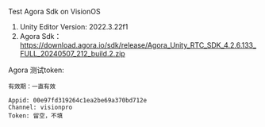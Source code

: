 Test Agora Sdk on VisionOS
1. Unity Editor Version:  2022.3.22f1
2. Agora Sdk：
https://download.agora.io/sdk/release/Agora_Unity_RTC_SDK_4.2.6.133_FULL_20240507_212_build.2.zip




Agora 测试token:
```
有效期：一直有效
 
Appid: 00e97fd319264c1ea2be69a370bd712e
Channel: visionpro
Token: 留空，不填

```